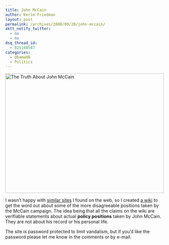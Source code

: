```yaml
---
title: John McCain
author: Kerim Friedman
layout: post
permalink: /archives/2008/09/20/john-mccain/
aktt_notify_twitter:
  - no
  - no
dsq_thread_id:
  - 825168587
categories:
  - Obama08
  - Politics
---
```

<a href="http://mccainfacts.jottit.com/" onclick="_gaq.push(['_trackEvent', 'outbound-article', 'http://mccainfacts.jottit.com/', '']);"  title="The Truth About John McCain "><img src="http://farm3.static.flickr.com/2360/2871239355_cfaed83849.jpg" width="500" height="377" alt="The Truth About John McCain" /></a>

I wasn&#8217;t happy with <a href="http://mccainfacts.jottit.com/more_information" onclick="_gaq.push(['_trackEvent', 'outbound-article', 'http://mccainfacts.jottit.com/more_information', 'similar sites']);" >similar sites</a> I found on the web, so I created <a href="http://mccainfacts.jottit.com/" onclick="_gaq.push(['_trackEvent', 'outbound-article', 'http://mccainfacts.jottit.com/', 'a wiki']);" >a wiki</a> to get the word out about some of the more disagreeable positions taken by the McCain campaign. The idea being that all the claims on the wiki are verifiable statements about actual **policy positions** taken by John McCain. They are not about his record or his personal life. 

The site is password protected to limit vandalism, but if you&#8217;d like the password please let me know in the comments or by e-mail.

